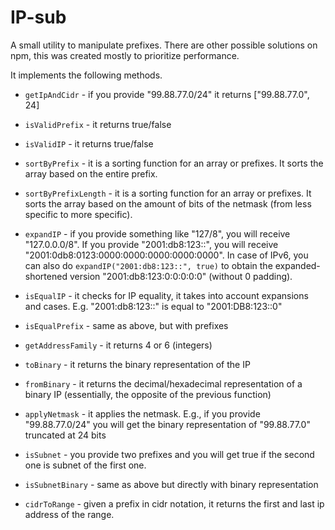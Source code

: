 # IP-sub


A small utility to manipulate prefixes. There are other possible solutions on npm, this was created mostly to prioritize performance.

It implements the following methods.

* `getIpAndCidr` - if you provide "99.88.77.0/24" it returns ["99.88.77.0", 24]

* `isValidPrefix` - it returns true/false

* `isValidIP` - it returns true/false

* `sortByPrefix` - it is a sorting function for an array or prefixes. It sorts the array based on the entire prefix.

* `sortByPrefixLength` - it is a sorting function for an array or prefixes. It sorts the array based on the amount of bits of the netmask (from less specific to more specific).

* `expandIP` - if you provide something like "127/8", you will receive "127.0.0.0/8". If you provide "2001:db8:123::", you will receive "2001:0db8:0123:0000:0000:0000:0000:0000". In case of IPv6, you can also do `expandIP("2001:db8:123::", true)` to obtain the expanded-shortened version "2001:db8:123:0:0:0:0:0" (without 0 padding).

* `isEqualIP` - it checks for IP equality, it takes into account expansions and cases. E.g. "2001:db8:123::" is equal to "2001:DB8:123::0"

* `isEqualPrefix` - same as above, but with prefixes

* `getAddressFamily` - it returns 4 or 6 (integers)

* `toBinary` - it returns the binary representation of the IP

* `fromBinary` - it returns the decimal/hexadecimal representation of a binary IP (essentially, the opposite of the previous function)

* `applyNetmask` - it applies the netmask. E.g., if you provide "99.88.77.0/24" you will get the binary representation of "99.88.77.0" truncated at 24 bits

* `isSubnet` - you provide two prefixes and you will get true if the second one is subnet of the first one.

* `isSubnetBinary` - same as above but directly with binary representation

* `cidrToRange` - given a prefix in cidr notation, it returns the first and last ip address of the range.
